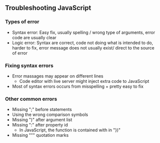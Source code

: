 ## Troubleshooting JavaScript

### Types of error

- Syntax error: Easy fix, usually spelling / wrong type of arguments, error code are usually clear
- Logic error: Syntax are correct, code not doing what is intended to do, harder to fix, error message does not usually exist/ direct to the source of error

### Fixing syntax errors

- Error massages may appear on different lines
  - Code editor with live server might inject extra code to JavaScript
- Most of syntax errors occurs from misspelling + pretty easy to fix

### Other common errors

- Missing ";" before statements
- Using the wrong comparison symbols
- Missing ")" after argument list
- Missing ":" after property id
  - In JavaScript, the function is contained with in "})"
- Missing """ quotation marks